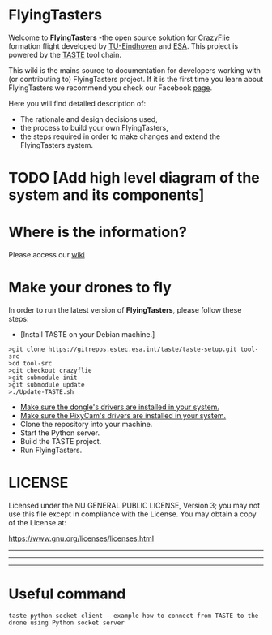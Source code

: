 # FlyingTasters

Welcome to **FlyingTasters** -the open source solution for [CrazyFlie](https://www.bitcraze.io/crazyflie-2/) formation flight developed by [TU-Eindhoven](https://www.tue.nl/) and [ESA](http://www.esa.int/ESA). This project is powered by the [TASTE](http://taste.tuxfamily.org/) tool chain.

This wiki is the mains source to documentation for developers working with (or contributing to) FlyingTasters project. If it is the first time you learn about FlyingTasters we recommend you check our Facebook [page](https://www.facebook.com/flyingtasters/).

Here you will find detailed description of:

* The rationale and design decisions used,
* the process to build your own FlyingTasters,
* the steps required in order to make changes and extend the FlyingTasters system.

# TODO [Add high level diagram of the system and its components]


# Where is the information?

Please access our [wiki](https://github.com/FlyingTasters2017/FlyingTasters/wiki)

# Make your drones to fly 
In order to run the latest version of **FlyingTasters**, please follow these steps:

* [Install TASTE on your Debian machine.]
```
>git clone https://gitrepos.estec.esa.int/taste/taste-setup.git tool-src
>cd tool-src
>git checkout crazyflie
>git submodule init
>git submodule update
>./Update-TASTE.sh
```

* [Make sure the dongle's drivers are installed in your system.](https://github.com/FlyingTasters2017/FlyingTasters/wiki/Setup-guide#configuring-the-radio-dongle)
* [Make sure the PixyCam's drivers are installed in your system.](https://github.com/FlyingTasters2017/FlyingTasters/wiki/Setup-guide#configuring-the-pixy-camera)
* Clone the repository into your machine.
* Start the Python server.
* Build the TASTE project.
* Run FlyingTasters.


# LICENSE

Licensed under the NU GENERAL PUBLIC LICENSE, Version 3; you may not use this file except in compliance with the License. You may obtain a copy of the License at:

<https://www.gnu.org/licenses/licenses.html>



***
***
***

# Useful command

```taste-python-socket-client - example how to connect from TASTE to the drone using Python socket server```
